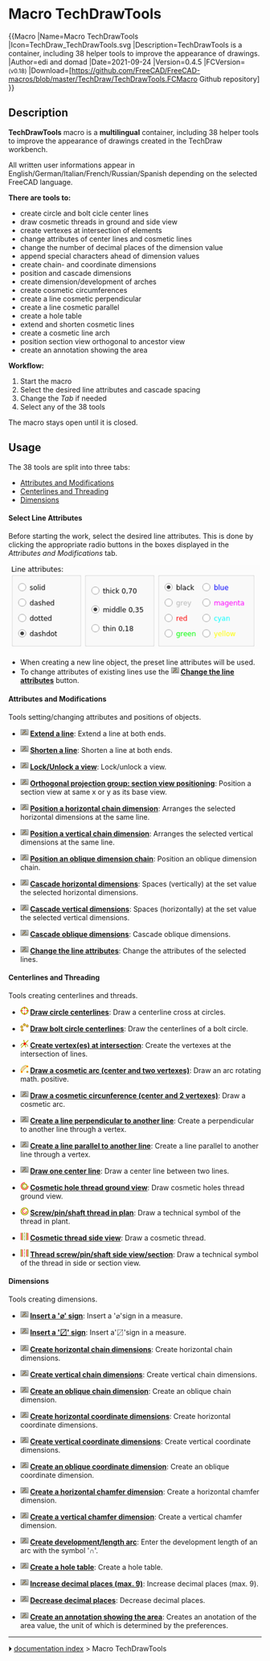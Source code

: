 # Macro TechDrawTools
{{Macro
|Name=Macro TechDrawTools
|Icon=TechDraw_TechDrawTools.svg
|Description=TechDrawTools is a container, including 38 helper tools to improve the appearance of drawings.
|Author=edi and domad
|Date=2021-09-24
|Version=0.4.5
|FCVersion=<small>(v0.18)</small> 
|Download=[https://github.com/FreeCAD/FreeCAD-macros/blob/master/TechDraw/TechDrawTools.FCMacro Github repository]
}}

## Description

**TechDrawTools** macro is a **multilingual** container, including 38 helper tools to improve the appearance of drawings created in the TechDraw workbench.

All written user informations appear in English/German/Italian/French/Russian/Spanish depending on the selected FreeCAD language.

**There are tools to:**

-   create circle and bolt cicle center lines
-   draw cosmetic threads in ground and side view
-   create vertexes at intersection of elements
-   change attributes of center lines and cosmetic lines
-   change the number of decimal places of the dimension value
-   append special characters ahead of dimension values
-   create chain- and coordinate dimensions
-   position and cascade dimensions
-   create dimension/development of arches
-   create cosmetic circumferences
-   create a line cosmetic perpendicular
-   create a line cosmetic parallel
-   create a hole table
-   extend and shorten cosmetic lines
-   create a cosmetic line arch
-   position section view orthogonal to ancestor view
-   create an annotation showing the area

**Workflow:**

1.  Start the macro
2.  Select the desired line attributes and cascade spacing
3.  Change the *Tab* if needed
4.  Select any of the 38 tools

The macro stays open until it is closed.

## Usage

The 38 tools are split into three tabs:

-   [Attributes and Modifications](Macro_TechDrawTools#Attributes_and_Modifications.md)
-   [Centerlines and Threading](Macro_TechDrawTools#Centerlines_and_Threading.md)
-   [Dimensions](Macro_TechDrawTools#Dimensions.md)

#### Select Line Attributes 

Before starting the work, select the desired line attributes. This is done by clicking the appropriate radio buttons in the boxes displayed in the *Attributes and Modifications* tab.

 <img alt="" src=images/TechDraw_TechDrawToolsExample01.png  style="width:500px;"> 

-   When creating a new line object, the preset line attributes will be used.
-   To change attributes of existing lines use the **<img src="images/TechDraw_TechDrawTools.svg" width=16px> [Change the line attributes](void.md)** button.

#### Attributes and Modifications 

Tools setting/changing attributes and positions of objects.

-    **<img src="images/TechDraw_TechDrawTools.svg" width=16px> [Extend a line](void.md)**: Extend a line at both ends.

-    **<img src="images/TechDraw_TechDrawTools.svg" width=16px> [Shorten a line](void.md)**: Shorten a line at both ends.

-    **<img src="images/TechDraw_TechDrawTools.svg" width=16px> [Lock/Unlock a view](void.md)**: Lock/unlock a view.

-    **<img src="images/TechDraw_TechDrawTools.svg" width=16px> [Orthogonal projection group: section view positioning](void.md)**: Position a section view at same x or y as its base view.

-    **<img src="images/TechDraw_TechDrawTools.svg" width=16px> [Position a horizontal chain dimension](void.md)**: Arranges the selected horizontal dimensions at the same line.

-    **<img src="images/TechDraw_TechDrawTools.svg" width=16px> [Position a vertical chain dimension](void.md)**: Arranges the selected vertical dimensions at the same line.

-    **<img src="images/TechDraw_TechDrawTools.svg" width=16px> [Position an oblique dimension chain](void.md)**: Position an oblique dimension chain.

-    **<img src="images/TechDraw_TechDrawTools.svg" width=16px> [Cascade horizontal dimensions](void.md)**: Spaces (vertically) at the set value the selected horizontal dimensions.

-    **<img src="images/TechDraw_TechDrawTools.svg" width=16px> [Cascade vertical dimensions](void.md)**: Spaces (horizontally) at the set value the selected vertical dimensions.

-    **<img src="images/TechDraw_TechDrawTools.svg" width=16px> [Cascade oblique dimensions](void.md)**: Cascade oblique dimensions.

-    **<img src="images/TechDraw_TechDrawTools.svg" width=16px> [Change the line attributes](void.md)**: Change the attributes of the selected lines.

#### Centerlines and Threading 

Tools creating centerlines and threads.

-    **<img src="images/TechDraw_ExtensionCircleCenterLines.svg" width=16px> [Draw circle centerlines](TechDraw_ExtensionCircleCenterLines.md)**: Draw a centerline cross at circles.

-    **<img src="images/TechDraw_ExtensionHoleCircle.svg" width=16px> [Draw bolt circle centerlines](TechDraw_ExtensionHoleCircle.md)**: Draw the centerlines of a bolt circle.

-    **<img src="images/TechDraw_ExtensionVertexAtIntersection.svg" width=16px> [Create vertex(es) at intersection](TechDraw_ExtensionVertexAtIntersection.md)**: Create the vertexes at the intersection of lines.

-    **<img src="images/TechDraw_ExtensionDrawCosmArc.svg" width=16px> [Draw a cosmetic arc (center and two vertexes)](TechDraw_ExtensionDrawCosmArc.md)**: Draw an arc rotating math. positive.

-    **<img src="images/TechDraw_TechDrawTools.svg" width=16px> [Draw a cosmetic circunference (center and 2 vertexes)](void.md)**: Draw a cosmetic arc.

-    **<img src="images/TechDraw_TechDrawTools.svg" width=16px> [Create a line perpendicular to another line](void.md)**: Create a perpendicular to another line through a vertex.

-    **<img src="images/TechDraw_TechDrawTools.svg" width=16px> [Create a line parallel to another line](void.md)**: Create a line parallel to another line through a vertex.

-    **<img src="images/TechDraw_TechDrawTools.svg" width=16px> [Draw one center line](void.md)**: Draw a center line between two lines.

-    **<img src="images/TechDraw_ExtensionThreadHoleBottom.svg" width=16px> [Cosmetic hole thread ground view](TechDraw_ExtensionThreadHoleBottom.md)**: Draw cosmetic holes thread ground view.

-    **<img src="images/TechDraw_ExtensionThreadBoltBottom.svg" width=16px> [Screw/pin/shaft thread in plan](TechDraw_ExtensionThreadBoltBottom.md)**: Draw a technical symbol of the thread in plant.

-    **<img src="images/TechDraw_ExtensionThreadHoleSide.svg" width=16px> [Cosmetic thread side view](TechDraw_ExtensionThreadHoleSide.md)**: Draw a cosmetic thread.

-    **<img src="images/TechDraw_ExtensionThreadBoltSide.svg" width=16px> [Thread screw/pin/shaft side view/section](TechDraw_ExtensionThreadBoltSide.md)**: Draw a technical symbol of the thread in side or section view.

#### Dimensions

Tools creating dimensions.

-    **<img src="images/TechDraw_TechDrawTools.svg" width=16px> [Insert a '⌀' sign](Void.md)**: Insert a \'⌀\'sign in a measure.

-    **<img src="images/TechDraw_TechDrawTools.svg" width=16px> [Insert a '〼' sign](Void.md)**: Insert a\'〼\'sign in a measure.

-    **<img src="images/TechDraw_TechDrawTools.svg" width=16px> [Create horizontal chain dimensions](Void.md)**: Create horizontal chain dimensions.

-    **<img src="images/TechDraw_TechDrawTools.svg" width=16px> [Create vertical chain dimensions](Void.md)**: Create vertical chain dimensions.

-    **<img src="images/TechDraw_TechDrawTools.svg" width=16px> [Create an oblique chain dimension](Void.md)**: Create an oblique chain dimension.

-    **<img src="images/TechDraw_TechDrawTools.svg" width=16px> [Create horizontal coordinate dimensions](Void.md)**: Create horizontal coordinate dimensions.

-    **<img src="images/TechDraw_TechDrawTools.svg" width=16px> [Create vertical coordinate dimensions](Void.md)**: Create vertical coordinate dimensions.

-    **<img src="images/TechDraw_TechDrawTools.svg" width=16px> [Create an oblique coordinate dimension](Void.md)**: Create an oblique coordinate dimension.

-    **<img src="images/TechDraw_TechDrawTools.svg" width=16px> [Create a horizontal chamfer dimension](Void.md)**: Create a horizontal chamfer dimension.

-    **<img src="images/TechDraw_TechDrawTools.svg" width=16px> [Create a vertical chamfer dimension](Void.md)**: Create a vertical chamfer dimension.

-    **<img src="images/TechDraw_TechDrawTools.svg" width=16px> [Create development/length arc](Void.md)**: Enter the development length of an arc with the symbol \'∩\'.

-    **<img src="images/TechDraw_TechDrawTools.svg" width=16px> [Create a hole table](Void.md)**: Create a hole table.

-    **<img src="images/TechDraw_TechDrawTools.svg" width=16px> [Increase decimal places (max. 9)](Void.md)**: Increase decimal places (max. 9).

-    **<img src="images/TechDraw_TechDrawTools.svg" width=16px> [Decrease decimal places](Void.md)**: Decrease decimal places.

-    **<img src="images/TechDraw_TechDrawTools.svg" width=16px> [Create an annotation showing the area](Void.md)**: Creates an anotation of the area value, the unit of which is determined by the preferences.



---
⏵ [documentation index](../README.md) > Macro TechDrawTools
